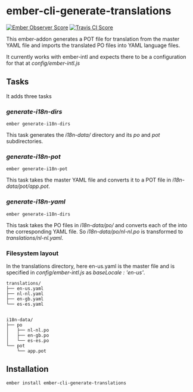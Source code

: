 # ember-cli-generate-translations

[![Ember Observer Score](https://emberobserver.com/badges/ember-cli-generate-translations.svg)](https://emberobserver.com/addons/ember-cli-generate-translations)
[![Travis CI Score](https://travis-ci.org/michiel/ember-cli-generate-translations.svg?branch=master)](https://travis-ci.org/michiel/ember-cli-generate-translations)

This ember-addon generates a POT file for translation from the master YAML file
and imports the translated PO files into YAML language files.

It currently works with ember-intl and expects there to be a configuration for that at _config/ember-intl.js_

## Tasks

It adds three tasks

### _generate-i18n-dirs_

    ember generate-i18n-dirs

This task generates the _i18n-data/_ directory and its _po_ and _pot_ subdirectories.

### _generate-i18n-pot_

    ember generate-i18n-pot

This task takes the master YAML file and converts it to a POT file in _i18n-data/pot/app.pot_.

### _generate-i18n-yaml_

    ember generate-i18n-dirs

This task takes the PO files in _i18n-data/po/_ and converts each of the into the corresponding YAML file. So _i18n-data/po/nl-nl.po_ is transformed to _translations/nl-nl.yaml_.

### Filesystem layout

In the translations directory, here en-us.yaml is the master file and is specified in _config/ember-intl.js_ as _baseLocale : 'en-us'_.

    translations/
    ├── en-us.yaml
    ├── nl-nl.yaml
    ├── en-gb.yaml
    └── es-es.yaml


    i18n-data/
    ├── po
    │   ├── nl-nl.po
    │   ├── en-gb.po
    │   └── es-es.po
    └── pot
        └── app.pot

## Installation

    ember install ember-cli-generate-translations
